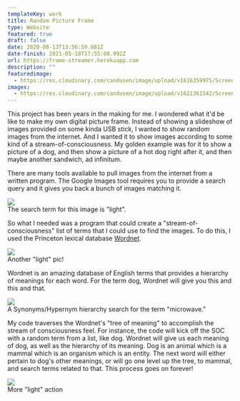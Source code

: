 ```yaml
---
templateKey: work
title: Random Picture Frame
type: Website
featured: true
draft: false
date: 2020-08-13T13:56:59.881Z
date-finish: 2021-05-18T17:55:08.992Z
url: https://frame-streamer.herokuapp.com
description: ""
featuredimage:
  - https://res.cloudinary.com/candusen/image/upload/v1616359975/Screen_Shot_2021-03-21_at_4.52.43_PM_d93kgv.png
images:
  - https://res.cloudinary.com/candusen/image/upload/v1621361542/Screen_Shot_2021-05-18_at_1.54.42_PM_dzuylz.png
---
```

This project has been years in the making for me. I wondered what it'd be like to make my own digital picture frame. Instead of showing a slideshow of images provided on some kinda USB stick,  I wanted to show random images from the internet. And I wanted it to show images according to some kind of a stream-of-consciousness. My golden example was for it to show a picture of a dog, and then show a picture of a hot dog right after it, and then maybe another sandwich, ad infinitum.

There are many tools available to pull images from the internet from a written program. The Google Images tool requires you to provide a search query and it gives you back a bunch of images matching it. 

<div class='caption-container image-caption'>
    <img src=https://res.cloudinary.com/candusen/image/upload/v1621361543/Screen_Shot_2021-05-18_at_1.47.30_PM_hzjssf.png></img>
  <div class='caption'>The search term for this image is "light".</div></div>

So what I needed was a program that could create a "stream-of-consciousness" list of terms that I could use to find the images. To do this, I used the Princeton lexical database [Wordnet](https://wordnet.princeton.edu/).

<div class='caption-container image-caption'>
    <img src=https://res.cloudinary.com/candusen/image/upload/v1621361542/Screen_Shot_2021-05-18_at_1.50.22_PM_dbh6if.png></img>
  <div class='caption'>Another "light" pic!</div></div>

Wordnet is an amazing database of English terms that provides a hierarchy of meanings for each word. For the term dog, Wordnet will give you this and this and that. 

<div class='caption-container image-caption'>
    <img src=https://res.cloudinary.com/candusen/image/upload/v1621459518/Screen_Shot_2021-05-19_at_5.23.36_PM_kgbbwi.png></img>
  <div class='caption'>A Synonyms/Hypernym hierarchy search for the term "microwave."</div></div>

My code traverses the Wordnet's "tree of meaning" to accomplish the stream of consciousness feel. For instance, the code will kick off the SOC with a random term from a list, like dog. Wordnet will give us each meaning of dog, as well as the hierarchy of its meaning. Dog is an animal which is a mammal which is an organism which is an entity. The next word will either pertain to dog's other meanings, or will go one level up the tree, to mammal, and search terms related to that. This process goes on forever!

<div class='caption-container image-caption'>
    <img src=https://res.cloudinary.com/candusen/image/upload/v1621361542/Screen_Shot_2021-05-18_at_1.48.49_PM_gycr9o.png></img>
  <div class='caption'>More "light" action</div></div>
